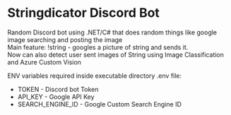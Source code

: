 # Stringdicator Discord Bot

Random Discord bot using .NET/C# that does random things like google image searching and posting the image  
Main feature: !string - googles a picture of string and sends it.  
Now can also detect user sent images of String using Image Classification and Azure Custom Vision  

ENV variables required inside executable directory .env file:  
* TOKEN - Discord bot Token
* API_KEY - Google API Key
* SEARCH_ENGINE_ID - Google Custom Search Engine ID

